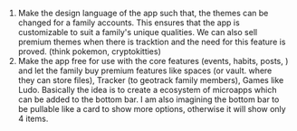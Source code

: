 1. Make the design language of the app such that, the themes can be changed for a family accounts. This ensures that the app is customizable to suit a family's unique qualities. We can also sell premium themes when there is tracktion and the need for this feature is proved. (think pokemon, cryptokitties)
2. Make the app free for use with the core features (events, habits, posts, ) and let the family buy premium features like spaces (or vault. where they can store files), Tracker (to geotrack family members), Games like Ludo. Basically the idea is to create a ecosystem of microapps which can be added to the bottom bar. I am also imagining the bottom bar to be pullable like a card to show more options, otherwise it will show only 4 items.